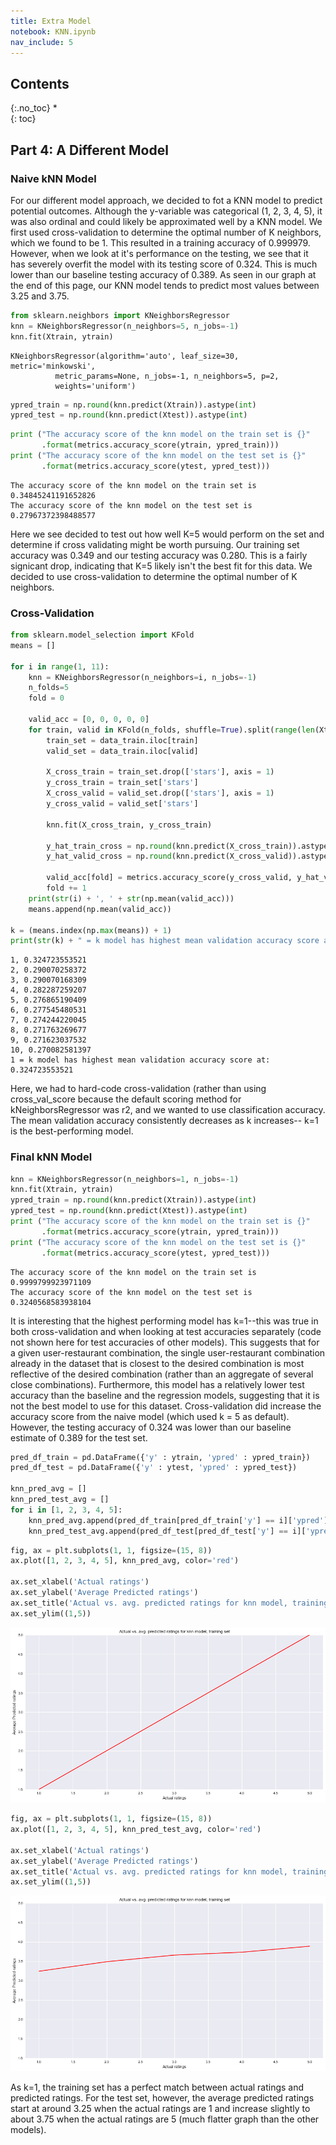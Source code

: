 ```yaml
---
title: Extra Model
notebook: KNN.ipynb
nav_include: 5
---
```


## Contents
{:.no_toc}
*  
{: toc}

## Part 4: A Different Model

### Naive kNN Model

For our different model approach, we decided to fot a KNN model to predict potential outcomes. Although the y-variable was categorical (1, 2, 3, 4, 5), it was also ordinal and could likely be approximated well by a KNN model. We first used cross-validation to determine the optimal number of K neighbors, which we found to be 1. This resulted in a training accuracy of 0.999979. However, when we look at it's performance on the testing, we see that it has severely overfit the model with its testing score of 0.324. This is much lower than our baseline testing accuracy of 0.389. As seen in our graph at the end of this page, our KNN model tends to predict most values between 3.25 and 3.75. 

```python
from sklearn.neighbors import KNeighborsRegressor
knn = KNeighborsRegressor(n_neighbors=5, n_jobs=-1)
knn.fit(Xtrain, ytrain)
```





    KNeighborsRegressor(algorithm='auto', leaf_size=30, metric='minkowski',
              metric_params=None, n_jobs=-1, n_neighbors=5, p=2,
              weights='uniform')



```python
ypred_train = np.round(knn.predict(Xtrain)).astype(int)
ypred_test = np.round(knn.predict(Xtest)).astype(int)
```




```python
print ("The accuracy score of the knn model on the train set is {}"
       .format(metrics.accuracy_score(ytrain, ypred_train)))
print ("The accuracy score of the knn model on the test set is {}"
       .format(metrics.accuracy_score(ytest, ypred_test)))
```


    The accuracy score of the knn model on the train set is 0.34845241191652826
    The accuracy score of the knn model on the test set is 0.27967372398488577


Here we see decided to test out how well K=5 would perform on the set and determine if cross validating might be worth pursuing. Our training set accuracy was 0.349 and our testing accuracy was 0.280. This is a fairly signicant drop, indicating that K=5 likely isn't the best fit for this data. We decided to use cross-validation to determine the optimal number of K neighbors. 

### Cross-Validation



```python
from sklearn.model_selection import KFold
means = []

for i in range(1, 11):
    knn = KNeighborsRegressor(n_neighbors=i, n_jobs=-1)
    n_folds=5
    fold = 0
    
    valid_acc = [0, 0, 0, 0, 0]
    for train, valid in KFold(n_folds, shuffle=True).split(range(len(Xtrain))):
        train_set = data_train.iloc[train]
        valid_set = data_train.iloc[valid]
        
        X_cross_train = train_set.drop(['stars'], axis = 1)
        y_cross_train = train_set['stars']
        X_cross_valid = valid_set.drop(['stars'], axis = 1)
        y_cross_valid = valid_set['stars']

        knn.fit(X_cross_train, y_cross_train)
        
        y_hat_train_cross = np.round(knn.predict(X_cross_train)).astype(int)
        y_hat_valid_cross = np.round(knn.predict(X_cross_valid)).astype(int)
        
        valid_acc[fold] = metrics.accuracy_score(y_cross_valid, y_hat_valid_cross)
        fold += 1
    print(str(i) + ', ' + str(np.mean(valid_acc)))
    means.append(np.mean(valid_acc))
    
k = (means.index(np.max(means)) + 1)
print(str(k) + " = k model has highest mean validation accuracy score at: " + str(np.max(means)))
```


    1, 0.324723553521
    2, 0.290070258372
    3, 0.290070168309
    4, 0.282287259207
    5, 0.276865190409
    6, 0.277545480531
    7, 0.274244220045
    8, 0.271763269677
    9, 0.271623037532
    10, 0.270082581397
    1 = k model has highest mean validation accuracy score at: 0.324723553521


Here, we had to hard-code cross-validation (rather than using cross_val_score because the default scoring method for kNeighborsRegressor was r2, and we wanted to use classification accuracy. The mean validation accuracy consistently decreases as k increases-- k=1 is the best-performing model.

### Final kNN Model



```python
knn = KNeighborsRegressor(n_neighbors=1, n_jobs=-1)
knn.fit(Xtrain, ytrain)
ypred_train = np.round(knn.predict(Xtrain)).astype(int)
ypred_test = np.round(knn.predict(Xtest)).astype(int)
print ("The accuracy score of the knn model on the train set is {}"
       .format(metrics.accuracy_score(ytrain, ypred_train)))
print ("The accuracy score of the knn model on the test set is {}"
       .format(metrics.accuracy_score(ytest, ypred_test)))
```


    The accuracy score of the knn model on the train set is 0.9999799923971109
    The accuracy score of the knn model on the test set is 0.3240568583938104


It is interesting that the highest performing model has k=1--this was true in both cross-validation and when looking at test accuracies separately (code not shown here for test accuracies of other models). This suggests that for a given user-restaurant combination, the single user-restaurant combination already in the dataset that is closest to the desired combination is most reflective of the desired combination (rather than an aggregate of several close combinations). Furthermore, this model has a relatively lower test accuracy than the baseline and the regression models, suggesting that it is not the best model to use for this dataset. Cross-validation did increase the accuracy score from the naive model (which used k = 5 as default). However, the testing accuracy of 0.324 was lower than our baseline estimate of 0.389 for the test set. 



```python
pred_df_train = pd.DataFrame({'y' : ytrain, 'ypred' : ypred_train})
pred_df_test = pd.DataFrame({'y' : ytest, 'ypred' : ypred_test})

knn_pred_avg = []
knn_pred_test_avg = []
for i in [1, 2, 3, 4, 5]:
    knn_pred_avg.append(pred_df_train[pred_df_train['y'] == i]['ypred'].mean())
    knn_pred_test_avg.append(pred_df_test[pred_df_test['y'] == i]['ypred'].mean())
```




```python
fig, ax = plt.subplots(1, 1, figsize=(15, 8))
ax.plot([1, 2, 3, 4, 5], knn_pred_avg, color='red')

ax.set_xlabel('Actual ratings')
ax.set_ylabel('Average Predicted ratings')
ax.set_title('Actual vs. avg. predicted ratings for knn model, training set')
ax.set_ylim((1,5))
```



![png](KNN_files/KNN_51_1.png)


```python
fig, ax = plt.subplots(1, 1, figsize=(15, 8))
ax.plot([1, 2, 3, 4, 5], knn_pred_test_avg, color='red')

ax.set_xlabel('Actual ratings')
ax.set_ylabel('Average Predicted ratings')
ax.set_title('Actual vs. avg. predicted ratings for knn model, training set')
ax.set_ylim((1,5))
```



![png](KNN_files/KNN_52_1.png)


As k=1, the training set has a perfect match between actual ratings and predicted ratings. For the test set, however, the average predicted ratings start at around 3.25 when the actual ratings are 1 and increase slightly to about 3.75 when the actual ratings are 5 (much flatter graph than the other models).
